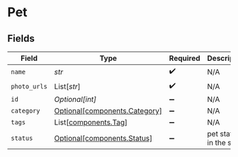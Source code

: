 # Pet


## Fields

| Field                                                                | Type                                                                 | Required                                                             | Description                                                          | Example                                                              |
| -------------------------------------------------------------------- | -------------------------------------------------------------------- | -------------------------------------------------------------------- | -------------------------------------------------------------------- | -------------------------------------------------------------------- |
| `name`                                                               | *str*                                                                | :heavy_check_mark:                                                   | N/A                                                                  | doggie                                                               |
| `photo_urls`                                                         | List[*str*]                                                          | :heavy_check_mark:                                                   | N/A                                                                  |                                                                      |
| `id`                                                                 | *Optional[int]*                                                      | :heavy_minus_sign:                                                   | N/A                                                                  | 10                                                                   |
| `category`                                                           | [Optional[components.Category]](../../models/components/category.md) | :heavy_minus_sign:                                                   | N/A                                                                  |                                                                      |
| `tags`                                                               | List[[components.Tag](../../models/components/tag.md)]               | :heavy_minus_sign:                                                   | N/A                                                                  |                                                                      |
| `status`                                                             | [Optional[components.Status]](../../models/components/status.md)     | :heavy_minus_sign:                                                   | pet status in the store                                              |                                                                      |
